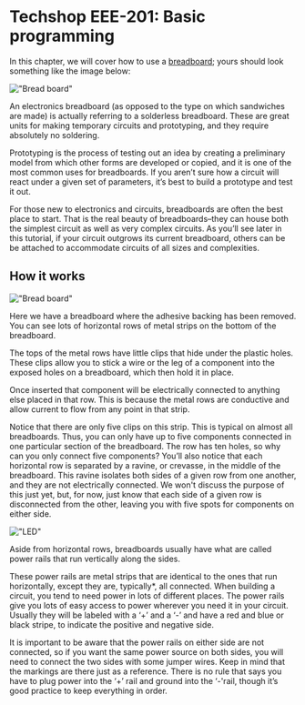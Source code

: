 # Techshop EEE-201: Basic programming

In this chapter, we will cover how to use a [breadboard](https://en.wikipedia.org/wiki/Breadboard); yours should look something like the image below:

!["Bread board"](https://cdn.sparkfun.com/assets/d/c/a/b/4/513a1dface395fa524000001.JPG)

An electronics breadboard (as opposed to the type on which sandwiches are made) is actually referring to a solderless breadboard. These are great units for making temporary circuits and prototyping, and they require absolutely no soldering.

Prototyping is the process of testing out an idea by creating a preliminary model from which other forms are developed or copied, and it is one of the most common uses for breadboards. If you aren’t sure how a circuit will react under a given set of parameters, it’s best to build a prototype and test it out.

For those new to electronics and circuits, breadboards are often the best place to start. That is the real beauty of breadboards–they can house both the simplest circuit as well as very complex circuits. As you’ll see later in this tutorial, if your circuit outgrows its current breadboard, others can be be attached to accommodate circuits of all sizes and complexities.

## How it works

!["Bread board"](https://cdn.sparkfun.com/assets/3/d/f/a/9/518c0b34ce395fea62000002.jpg)

Here we have a breadboard where the adhesive backing has been removed. You can see lots of horizontal rows of metal strips on the bottom of the breadboard.

The tops of the metal rows have little clips that hide under the plastic holes. These clips allow you to stick a wire or the leg of a component into the exposed holes on a breadboard, which then hold it in place.

Once inserted that component will be electrically connected to anything else placed in that row. This is because the metal rows are conductive and allow current to flow from any point in that strip.

Notice that there are only five clips on this strip. This is typical on almost all breadboards. Thus, you can only have up to five components connected in one particular section of the breadboard. The row has ten holes, so why can you only connect five components? You’ll also notice that each horizontal row is separated by a ravine, or crevasse, in the middle of the breadboard. This ravine isolates both sides of a given row from one another, and they are not electrically connected. We won't discuss the purpose of this just yet, but, for now, just know that each side of a given row is disconnected from the other, leaving you with five spots for components on either side.

!["LED"](https://cdn.sparkfun.com/assets/1/b/b/3/a/518c07b8ce395f7962000000.jpg)

Aside from horizontal rows, breadboards usually have what are called power rails that run vertically along the sides.

These power rails are metal strips that are identical to the ones that run horizontally, except they are, typically\*, all connected. When building a circuit, you tend to need power in lots of different places. The power rails give you lots of easy access to power wherever you need it in your circuit. Usually they will be labeled with a ‘+’ and a ‘-’ and have a red and blue or black stripe, to indicate the positive and negative side.

It is important to be aware that the power rails on either side are not connected, so if you want the same power source on both sides, you will need to connect the two sides with some jumper wires. Keep in mind that the markings are there just as a reference. There is no rule that says you have to plug power into the ‘+’ rail and ground into the ‘-'rail, though it’s good practice to keep everything in order.
